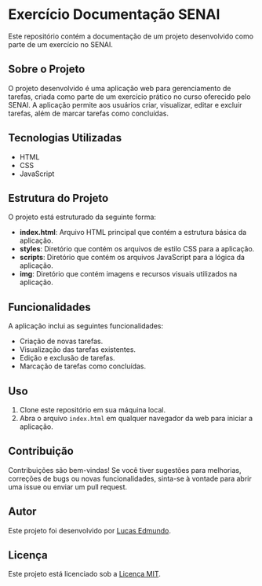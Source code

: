 # Exercício Documentação SENAI

Este repositório contém a documentação de um projeto desenvolvido como parte de um exercício no SENAI.

## Sobre o Projeto

O projeto desenvolvido é uma aplicação web para gerenciamento de tarefas, criada como parte de um exercício prático no curso oferecido pelo SENAI. A aplicação permite aos usuários criar, visualizar, editar e excluir tarefas, além de marcar tarefas como concluídas.

## Tecnologias Utilizadas

- HTML
- CSS
- JavaScript

## Estrutura do Projeto

O projeto está estruturado da seguinte forma:

- **index.html**: Arquivo HTML principal que contém a estrutura básica da aplicação.
- **styles**: Diretório que contém os arquivos de estilo CSS para a aplicação.
- **scripts**: Diretório que contém os arquivos JavaScript para a lógica da aplicação.
- **img**: Diretório que contém imagens e recursos visuais utilizados na aplicação.

## Funcionalidades

A aplicação inclui as seguintes funcionalidades:

- Criação de novas tarefas.
- Visualização das tarefas existentes.
- Edição e exclusão de tarefas.
- Marcação de tarefas como concluídas.

## Uso

1. Clone este repositório em sua máquina local.
2. Abra o arquivo `index.html` em qualquer navegador da web para iniciar a aplicação.

## Contribuição

Contribuições são bem-vindas! Se você tiver sugestões para melhorias, correções de bugs ou novas funcionalidades, sinta-se à vontade para abrir uma issue ou enviar um pull request.

## Autor

Este projeto foi desenvolvido por [Lucas Edmundo](https://github.com/LucasEdmundo).

## Licença

Este projeto está licenciado sob a [Licença MIT](LICENSE).
